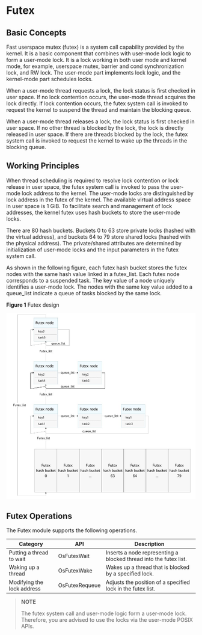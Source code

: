 # Futex


## Basic Concepts

Fast userspace mutex (futex) is a system call capability provided by the kernel. It is a basic component that combines with user-mode lock logic to form a user-mode lock. It is a lock working in both user mode and kernel mode, for example, userspace mutex, barrier and cond synchronization lock, and RW lock. The user-mode part implements lock logic, and the kernel-mode part schedules locks.

When a user-mode thread requests a lock, the lock status is first checked in user space. If no lock contention occurs, the user-mode thread acquires the lock directly. If lock contention occurs, the futex system call is invoked to request the kernel to suspend the thread and maintain the blocking queue.

When a user-mode thread releases a lock, the lock status is first checked in user space. If no other thread is blocked by the lock, the lock is directly released in user space. If there are threads blocked by the lock, the futex system call is invoked to request the kernel to wake up the threads in the blocking queue.



## Working Principles

When thread scheduling is required to resolve lock contention or lock release in user space, the futex system call is invoked to pass the user-mode lock address to the kernel. The user-mode locks are distinguished by lock address in the futex of the kernel. The available virtual address space in user space is 1 GiB. To facilitate search and management of lock addresses, the kernel futex uses hash buckets to store the user-mode locks.

There are 80 hash buckets. Buckets 0 to 63 store private locks (hashed with the virtual address), and buckets 64 to 79 store shared locks (hashed with the physical address). The private/shared attributes are determined by initialization of user-mode locks and the input parameters in the futex system call.

As shown in the following figure, each futex hash bucket stores the futex nodes with the same hash value linked in a futex_list. Each futex node corresponds to a suspended task. The key value of a node uniquely identifies a user-mode lock. The nodes with the same key value added to a queue_list indicate a queue of tasks blocked by the same lock.

  **Figure 1** Futex design

![](figures/futex-design.jpg "futex-design")


## Futex Operations

The Futex module supports the following operations.

| Category      | API  | Description                                 |
| -------------- | -------------- | ------------------------------------- |
| Putting a thread to wait  | OsFutexWait    | Inserts a node representing a blocked thread into the futex list.|
| Waking up a thread| OsFutexWake    | Wakes up a thread that is blocked by a specified lock.           |
| Modifying the lock address  | OsFutexRequeue | Adjusts the position of a specified lock in the futex list.          |

> **NOTE**
>
> The futex system call and user-mode logic form a user-mode lock. Therefore, you are advised to use the locks via the user-mode POSIX APIs.

